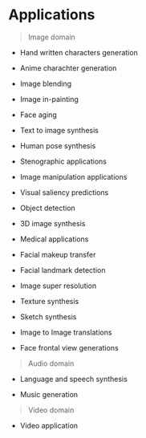 # Applications

> Image domain

- Hand written characters generation

- Anime charachter generation

- Image blending

- Image in-painting

- Face aging

- Text to image synthesis

- Human pose synthesis

- Stenographic applications

- Image manipulation applications

- Visual saliency predictions

- Object detection

- 3D image synthesis

- Medical applications

- Facial makeup transfer

- Facial landmark detection

- Image super resolution

- Texture synthesis

- Sketch synthesis

- Image to Image translations

- Face frontal view generations

> Audio domain

- Language and speech synthesis

- Music generation

> Video domain

- Video application
